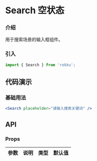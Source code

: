 # Search 空状态

### 介绍

用于搜索场景的输入框组件。

### 引入

```js
import { Search } from 'rokku';
```

## 代码演示

### 基础用法

```jsx
<Search placeholder="请输入搜索关键词" />
```



## API

### Props

| 参数 | 说明 | 类型 | 默认值 |
| --- | --- | --- | --- |
